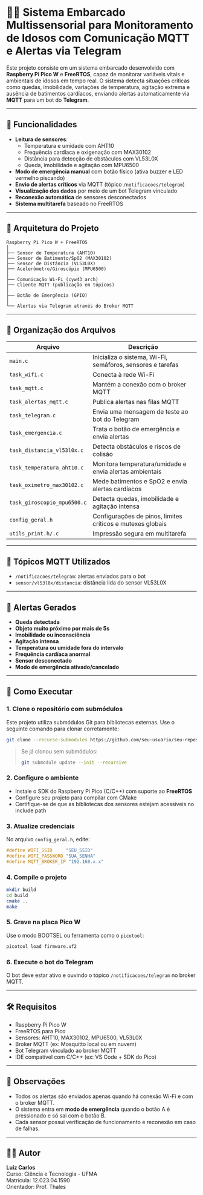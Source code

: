 # 🧓📡 Sistema Embarcado Multissensorial para Monitoramento de Idosos com Comunicação MQTT e Alertas via Telegram

Este projeto consiste em um sistema embarcado desenvolvido com **Raspberry Pi Pico W** e **FreeRTOS**, capaz de monitorar variáveis vitais e ambientais de idosos em tempo real. O sistema detecta situações críticas como quedas, imobilidade, variações de temperatura, agitação extrema e ausência de batimentos cardíacos, enviando alertas automaticamente via **MQTT** para um bot do **Telegram**.

---

## 🔧 Funcionalidades

- **Leitura de sensores**:
  - Temperatura e umidade com AHT10
  - Frequência cardíaca e oxigenação com MAX30102
  - Distância para detecção de obstáculos com VL53L0X
  - Queda, imobilidade e agitação com MPU6500
- **Modo de emergência manual** com botão físico (ativa buzzer e LED vermelho piscando)
- **Envio de alertas críticos** via MQTT (tópico `/notificacoes/telegram`)
- **Visualização dos dados** por meio de um bot Telegram vinculado
- **Reconexão automática** de sensores desconectados
- **Sistema multitarefa** baseado no FreeRTOS

---

## 🧱 Arquitetura do Projeto

```
Raspberry Pi Pico W + FreeRTOS
│
├── Sensor de Temperatura (AHT10)
├── Sensor de Batimento/SpO2 (MAX30102)
├── Sensor de Distância (VL53L0X)
├── Acelerômetro/Giroscópio (MPU6500)
│
├── Comunicação Wi-Fi (cyw43_arch)
├── Cliente MQTT (publicação em tópicos)
│
├── Botão de Emergência (GPIO)
│
└── Alertas via Telegram através do Broker MQTT
```

---

## 📁 Organização dos Arquivos

| Arquivo                        | Descrição |
|-------------------------------|-----------|
| `main.c`                      | Inicializa o sistema, Wi-Fi, semáforos, sensores e tarefas |
| `task_wifi.c`                 | Conecta à rede Wi-Fi |
| `task_mqtt.c`                 | Mantém a conexão com o broker MQTT |
| `task_alertas_mqtt.c`         | Publica alertas nas filas MQTT |
| `task_telegram.c`             | Envia uma mensagem de teste ao bot do Telegram |
| `task_emergencia.c`           | Trata o botão de emergência e envia alertas |
| `task_distancia_vl53l0x.c`    | Detecta obstáculos e riscos de colisão |
| `task_temperatura_aht10.c`    | Monitora temperatura/umidade e envia alertas ambientais |
| `task_oximetro_max30102.c`    | Mede batimentos e SpO2 e envia alertas cardíacos |
| `task_giroscopio_mpu6500.c`   | Detecta quedas, imobilidade e agitação intensa |
| `config_geral.h`              | Configurações de pinos, limites críticos e mutexes globais |
| `utils_print.h/.c`            | Impressão segura em multitarefa |

---

## 📡 Tópicos MQTT Utilizados

- `/notificacoes/telegram`: alertas enviados para o bot
- `sensor/vl53l0x/distancia`: distância lida do sensor VL53L0X

---

## 🧪 Alertas Gerados

- **Queda detectada**
- **Objeto muito próximo por mais de 5s**
- **Imobilidade ou inconsciência**
- **Agitação intensa**
- **Temperatura ou umidade fora do intervalo**
- **Frequência cardíaca anormal**
- **Sensor desconectado**
- **Modo de emergência ativado/cancelado**

---

## 🚀 Como Executar

### 1. Clone o repositório com submódulos

Este projeto utiliza submódulos Git para bibliotecas externas. Use o seguinte comando para clonar corretamente:

```bash
git clone --recurse-submodules https://github.com/seu-usuario/seu-repositorio.git
```

> Se já clonou sem submódulos:
>
> ```bash
> git submodule update --init --recursive
> ```

### 2. Configure o ambiente

- Instale o SDK do Raspberry Pi Pico (C/C++) com suporte ao **FreeRTOS**
- Configure seu projeto para compilar com CMake
- Certifique-se de que as bibliotecas dos sensores estejam acessíveis no include path

### 3. Atualize credenciais

No arquivo `config_geral.h`, edite:

```c
#define WIFI_SSID     "SEU_SSID"
#define WIFI_PASSWORD "SUA_SENHA"
#define MQTT_BROKER_IP "192.168.x.x"
```

### 4. Compile o projeto

```bash
mkdir build
cd build
cmake ..
make
```

### 5. Grave na placa Pico W

Use o modo BOOTSEL ou ferramenta como o `picotool`:

```bash
picotool load firmware.uf2
```

### 6. Execute o bot do Telegram

O bot deve estar ativo e ouvindo o tópico `/notificacoes/telegram` no broker MQTT.

---

## 🛠️ Requisitos

- Raspberry Pi Pico W
- FreeRTOS para Pico
- Sensores: AHT10, MAX30102, MPU6500, VL53L0X
- Broker MQTT (ex: Mosquitto local ou em nuvem)
- Bot Telegram vinculado ao broker MQTT
- IDE compatível com C/C++ (ex: VS Code + SDK do Pico)

---

## 📌 Observações

- Todos os alertas são enviados apenas quando há conexão Wi-Fi e com o broker MQTT.
- O sistema entra em **modo de emergência** quando o botão A é pressionado e só sai com o botão B.
- Cada sensor possui verificação de funcionamento e reconexão em caso de falhas.

---

## 👨‍💻 Autor

**Luiz Carlos**  
Curso: Ciência e Tecnologia - UFMA  
Matrícula: 12.023.04.1590  
Orientador: Prof. Thales

